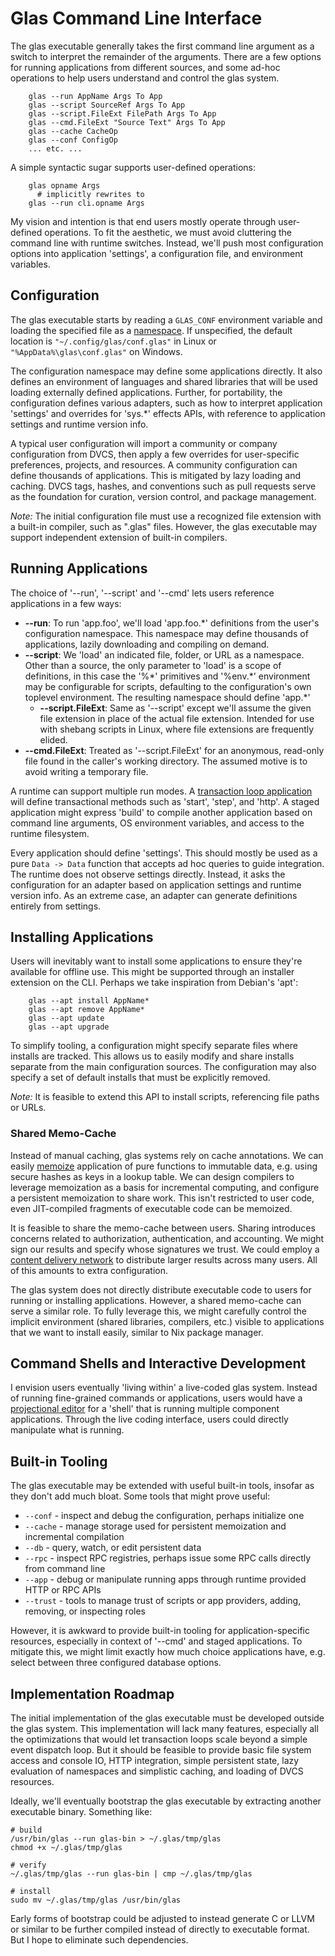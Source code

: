 # Glas Command Line Interface

The glas executable generally takes the first command line argument as a switch to interpret the remainder of the arguments. There are a few options for running applications from different sources, and some ad-hoc operations to help users understand and control the glas system. 

        glas --run AppName Args To App
        glas --script SourceRef Args To App
        glas --script.FileExt FilePath Args To App
        glas --cmd.FileExt "Source Text" Args To App 
        glas --cache CacheOp
        glas --conf ConfigOp
        ... etc. ...

A simple syntactic sugar supports user-defined operations:

        glas opname Args
          # implicitly rewrites to
        glas --run cli.opname Args

My vision and intention is that end users mostly operate through user-defined operations. To fit the aesthetic, we must avoid cluttering the command line with runtime switches. Instead, we'll push most configuration options into application 'settings', a configuration file, and environment variables.

## Configuration

The glas executable starts by reading a `GLAS_CONF` environment variable and loading the specified file as a [namespace](GlasNamespaces.md). If unspecified, the default location is `"~/.config/glas/conf.glas"` in Linux or `"%AppData%\glas\conf.glas"` on Windows.

The configuration namespace may define some applications directly. It also defines an environment of languages and shared libraries that will be used loading externally defined applications. Further, for portability, the configuration defines various adapters, such as how to interpret application 'settings' and overrides for 'sys.\*' effects APIs, with reference to application settings and runtime version info.

A typical user configuration will import a community or company configuration from DVCS, then apply a few overrides for user-specific preferences, projects, and resources. A community configuration can define thousands of applications. This is mitigated by lazy loading and caching. DVCS tags, hashes, and conventions such as pull requests serve as the foundation for curation, version control, and package management.

*Note:* The initial configuration file must use a recognized file extension with a built-in compiler, such as ".glas" files. However, the glas executable may support independent extension of built-in compilers.

## Running Applications

The choice of '--run', '--script' and '--cmd' lets users reference applications in a few ways:

* **--run**: To run 'app.foo', we'll load 'app.foo.\*' definitions from the user's configuration namespace. This namespace may define thousands of applications, lazily downloading and compiling on demand.
* **--script**: We 'load' an indicated file, folder, or URL as a namespace. Other than a source, the only parameter to 'load' is a scope of definitions, in this case the '%\*' primitives and '%env.\*' environment may be configurable for scripts, defaulting to the configuration's own toplevel environment. The resulting namespace should define 'app.\*' 
  * **--script.FileExt**: Same as '--script' except we'll assume the given file extension in place of the actual file extension. Intended for use with shebang scripts in Linux, where file extensions are frequently elided.
* **--cmd.FileExt**: Treated as '--script.FileExt' for an anonymous, read-only file found in the caller's working directory. The assumed motive is to avoid writing a temporary file.

A runtime can support multiple run modes. A [transaction loop application](GlasApps.md) will define transactional methods such as 'start', 'step', and 'http'. A staged application might express 'build' to compile another application based on command line arguments, OS environment variables, and access to the runtime filesystem.

Every application should define 'settings'. This should mostly be used as a pure `Data -> Data` function that accepts ad hoc queries to guide integration. The runtime does not observe settings directly. Instead, it asks the configuration for an adapter based on application settings and runtime version info. As an extreme case, an adapter can generate definitions entirely from settings.

## Installing Applications

Users will inevitably want to install some applications to ensure they're available for offline use. This might be supported through an installer extension on the CLI. Perhaps we take inspiration from Debian's 'apt':

        glas --apt install AppName*
        glas --apt remove AppName*
        glas --apt update
        glas --apt upgrade

To simplify tooling, a configuration might specify separate files where installs are tracked. This allows us to easily modify and share installs separate from the main configuration sources. The configuration may also specify a set of default installs that must be explicitly removed. 

*Note:* It is feasible to extend this API to install scripts, referencing file paths or URLs.

### Shared Memo-Cache

Instead of manual caching, glas systems rely on cache annotations. We can easily [memoize](https://en.wikipedia.org/wiki/Memoization) application of pure functions to immutable data, e.g. using secure hashes as keys in a lookup table. We can design compilers to leverage memoization as a basis for incremental computing, and configure a persistent memoization to share work. This isn't restricted to user code, even JIT-compiled fragments of executable code can be memoized. 

It is feasible to share the memo-cache between users. Sharing introduces concerns related to authorization, authentication, and accounting. We might sign our results and specify whose signatures we trust. We could employ a [content delivery network](https://en.wikipedia.org/wiki/Content_delivery_network) to distribute larger results across many users. All of this amounts to extra configuration.

The glas system does not directly distribute executable code to users for running or installing applications. However, a shared memo-cache can serve a similar role. To fully leverage this, we might carefully control the implicit environment (shared libraries, compilers, etc.) visible to applications that we want to install easily, similar to Nix package manager.

## Command Shells and Interactive Development

I envision users eventually 'living within' a live-coded glas system. Instead of running fine-grained commands or applications, users would have a [projectional editor](GlasNotebooks.md) for a 'shell' that is running multiple component applications. Through the live coding interface, users could directly manipulate what is running.

## Built-in Tooling

The glas executable may be extended with useful built-in tools, insofar as they don't add much bloat. Some tools that might prove useful:

* `--conf` - inspect and debug the configuration, perhaps initialize one
* `--cache` - manage storage used for persistent memoization and incremental compilation
* `--db` - query, watch, or edit persistent data
* `--rpc` - inspect RPC registries, perhaps issue some RPC calls directly from command line
* `--app` - debug or manipulate running apps through runtime provided HTTP or RPC APIs
* `--trust` - tools to manage trust of scripts or app providers, adding, removing, or inspecting roles

However, it is awkward to provide built-in tooling for application-specific resources, especially in context of '--cmd' and staged applications. To mitigate this, we might limit exactly how much choice applications have, e.g. select between three configured database options.

## Implementation Roadmap

The initial implementation of the glas executable must be developed outside the glas system. This implementation will lack many features, especially all the optimizations that would let transaction loops scale beyond a simple event dispatch loop. But it should be feasible to provide basic file system access and console IO, HTTP integration, simple persistent state, lazy evaluation of namespaces and simplistic caching, and loading of DVCS resources.

Ideally, we'll eventually bootstrap the glas executable by extracting another executable binary. Something like:

    # build
    /usr/bin/glas --run glas-bin > ~/.glas/tmp/glas
    chmod +x ~/.glas/tmp/glas

    # verify
    ~/.glas/tmp/glas --run glas-bin | cmp ~/.glas/tmp/glas

    # install
    sudo mv ~/.glas/tmp/glas /usr/bin/glas

Early forms of bootstrap could be adjusted to instead generate C or LLVM or similar to be further compiled instead of directly to executable format. But I hope to eliminate such dependencies.
